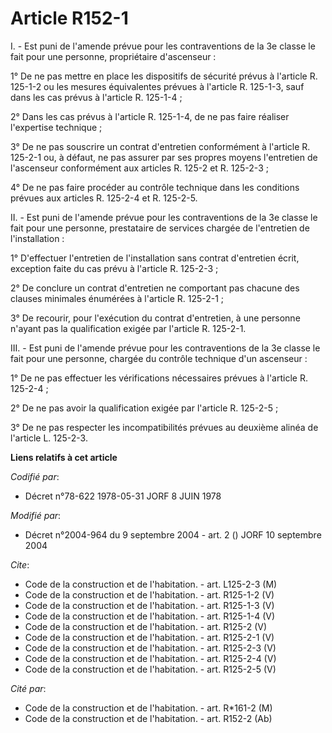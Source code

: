 # Article R152-1

I. - Est puni de l'amende prévue pour les contraventions de la 3e classe le fait pour une personne, propriétaire
d'ascenseur :

1° De ne pas mettre en place les dispositifs de sécurité prévus à l'article R. 125-1-2 ou les mesures équivalentes prévues à
l'article R. 125-1-3, sauf dans les cas prévus à l'article R. 125-1-4 ;

2° Dans les cas prévus à l'article R. 125-1-4, de ne pas faire réaliser l'expertise technique ;

3° De ne pas souscrire un contrat d'entretien conformément à l'article R. 125-2-1 ou, à défaut, ne pas assurer par ses
propres moyens l'entretien de l'ascenseur conformément aux articles R. 125-2 et R. 125-2-3 ;

4° De ne pas faire procéder au contrôle technique dans les conditions prévues aux articles R. 125-2-4 et R. 125-2-5.

II. - Est puni de l'amende prévue pour les contraventions de la 3e classe le fait pour une personne, prestataire de services
chargée de l'entretien de l'installation :

1° D'effectuer l'entretien de l'installation sans contrat d'entretien écrit, exception faite du cas prévu à l'article R.
125-2-3 ;

2° De conclure un contrat d'entretien ne comportant pas chacune des clauses minimales énumérées à l'article R. 125-2-1 ;

3° De recourir, pour l'exécution du contrat d'entretien, à une personne n'ayant pas la qualification exigée par l'article R.
125-2-1.

III. - Est puni de l'amende prévue pour les contraventions de la 3e classe le fait pour une personne, chargée du contrôle
technique d'un ascenseur :

1° De ne pas effectuer les vérifications nécessaires prévues à l'article R. 125-2-4 ;

2° De ne pas avoir la qualification exigée par l'article R. 125-2-5 ;

3° De ne pas respecter les incompatibilités prévues au deuxième alinéa de l'article L. 125-2-3.

**Liens relatifs à cet article**

_Codifié par_:

  - Décret n°78-622 1978-05-31 JORF 8 JUIN 1978

_Modifié par_:

  - Décret n°2004-964 du 9 septembre 2004 - art. 2 () JORF 10 septembre 2004

_Cite_:

  - Code de la construction et de l'habitation. - art. L125-2-3 (M)
  - Code de la construction et de l'habitation. - art. R125-1-2 (V)
  - Code de la construction et de l'habitation. - art. R125-1-3 (V)
  - Code de la construction et de l'habitation. - art. R125-1-4 (V)
  - Code de la construction et de l'habitation. - art. R125-2 (V)
  - Code de la construction et de l'habitation. - art. R125-2-1 (V)
  - Code de la construction et de l'habitation. - art. R125-2-3 (V)
  - Code de la construction et de l'habitation. - art. R125-2-4 (V)
  - Code de la construction et de l'habitation. - art. R125-2-5 (V)

_Cité par_:

  - Code de la construction et de l'habitation. - art. R*161-2 (M)
  - Code de la construction et de l'habitation. - art. R152-2 (Ab)

